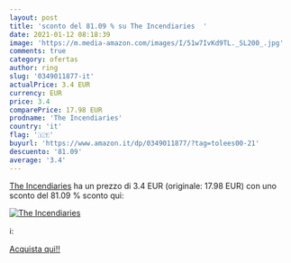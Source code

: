 ```yaml
---
layout: post
title: 'sconto del 81.09 % su The Incendiaries  '
date: 2021-01-12 08:18:39
image: 'https://m.media-amazon.com/images/I/51w7IvKd9TL._SL200_.jpg'
comments: true
category: ofertas
author: ring
slug: '0349011877-it'
actualPrice: 3.4 EUR
currency: EUR
price: 3.4
comparePrice: 17.98 EUR
prodname: 'The Incendiaries'
country: 'it'
flag: '🇮🇹'
buyurl: 'https://www.amazon.it/dp/0349011877/?tag=tolees00-21'
descuento: '81.09'
average: '3.4'
---
```


[The Incendiaries](https://www.amazon.it/dp/0349011877/?tag=tolees00-21) ha un prezzo di 3.4 EUR (originale: 17.98 EUR) con uno sconto del 81.09 % sconto qui:

[![The Incendiaries](https://m.media-amazon.com/images/I/51w7IvKd9TL._SL200_.jpg)](https://www.amazon.it/dp/0349011877/?tag=tolees00-21)

ℹ️:


[Acquista qui!!](https://www.amazon.it/dp/0349011877/?tag=tolees00-21)
